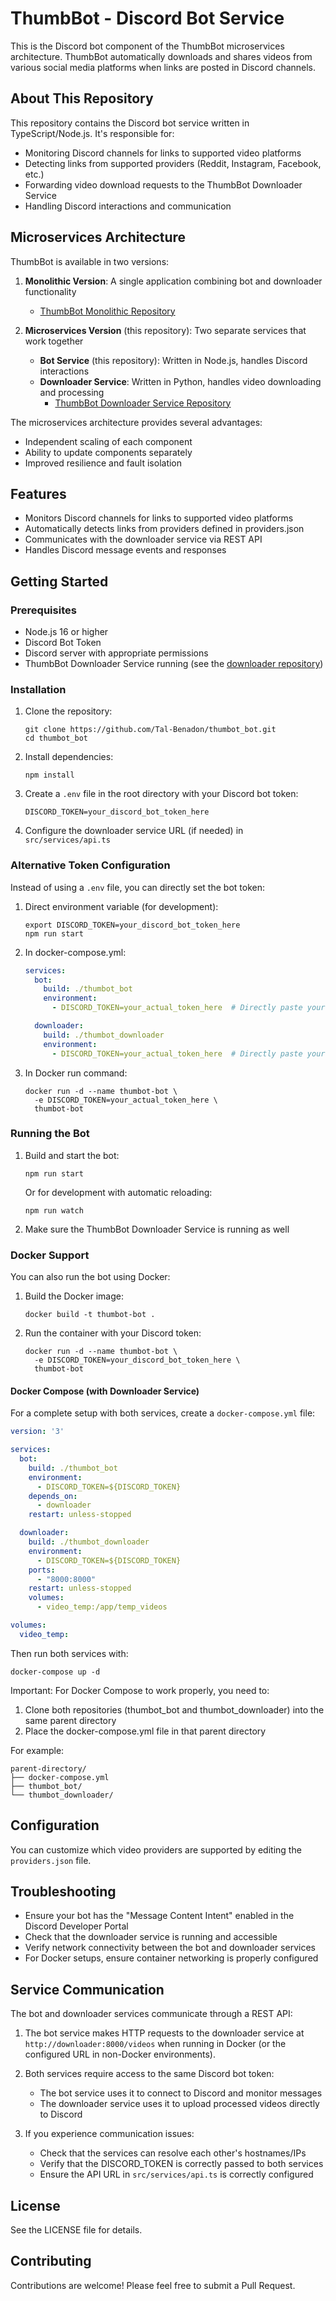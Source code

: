 # ThumbBot - Discord Bot Service

This is the Discord bot component of the ThumbBot microservices architecture. ThumbBot automatically downloads and shares videos from various social media platforms when links are posted in Discord channels.

## About This Repository

This repository contains the Discord bot service written in TypeScript/Node.js. It's responsible for:

- Monitoring Discord channels for links to supported video platforms
- Detecting links from supported providers (Reddit, Instagram, Facebook, etc.)
- Forwarding video download requests to the ThumbBot Downloader Service
- Handling Discord interactions and communication

## Microservices Architecture

ThumbBot is available in two versions:

1. **Monolithic Version**: A single application combining bot and downloader functionality
   - [ThumbBot Monolithic Repository](https://github.com/Tal-Benadon/Thumbot)

2. **Microservices Version** (this repository): Two separate services that work together
   - **Bot Service** (this repository): Written in Node.js, handles Discord interactions
   - **Downloader Service**: Written in Python, handles video downloading and processing
     - [ThumbBot Downloader Service Repository](https://github.com/Tal-Benadon/thumbot_downloader)

The microservices architecture provides several advantages:
- Independent scaling of each component
- Ability to update components separately
- Improved resilience and fault isolation

## Features

- Monitors Discord channels for links to supported video platforms
- Automatically detects links from providers defined in providers.json
- Communicates with the downloader service via REST API
- Handles Discord message events and responses

## Getting Started

### Prerequisites

- Node.js 16 or higher
- Discord Bot Token
- Discord server with appropriate permissions
- ThumbBot Downloader Service running (see the [downloader repository](https://github.com/Tal-Benadon/thumbot_downloader))

### Installation

1. Clone the repository:
   ```
   git clone https://github.com/Tal-Benadon/thumbot_bot.git
   cd thumbot_bot
   ```

2. Install dependencies:
   ```
   npm install
   ```

3. Create a `.env` file in the root directory with your Discord bot token:
   ```
   DISCORD_TOKEN=your_discord_bot_token_here
   ```

4. Configure the downloader service URL (if needed) in `src/services/api.ts`

### Alternative Token Configuration

Instead of using a `.env` file, you can directly set the bot token:

1. Direct environment variable (for development):
   ```
   export DISCORD_TOKEN=your_discord_bot_token_here
   npm run start
   ```

2. In docker-compose.yml:
   ```yaml
   services:
     bot:
       build: ./thumbot_bot
       environment:
         - DISCORD_TOKEN=your_actual_token_here  # Directly paste your token here

     downloader:
       build: ./thumbot_downloader
       environment:
         - DISCORD_TOKEN=your_actual_token_here  # Directly paste your token here
   ```

3. In Docker run command:
   ```
   docker run -d --name thumbot-bot \
     -e DISCORD_TOKEN=your_actual_token_here \
     thumbot-bot
   ```

### Running the Bot

1. Build and start the bot:
   ```
   npm run start
   ```

   Or for development with automatic reloading:
   ```
   npm run watch
   ```

2. Make sure the ThumbBot Downloader Service is running as well

### Docker Support

You can also run the bot using Docker:

1. Build the Docker image:
   ```
   docker build -t thumbot-bot .
   ```

2. Run the container with your Discord token:
   ```
   docker run -d --name thumbot-bot \
     -e DISCORD_TOKEN=your_discord_bot_token_here \
     thumbot-bot
   ```

#### Docker Compose (with Downloader Service)

For a complete setup with both services, create a `docker-compose.yml` file:

```yaml
version: '3'

services:
  bot:
    build: ./thumbot_bot
    environment:
      - DISCORD_TOKEN=${DISCORD_TOKEN}
    depends_on:
      - downloader
    restart: unless-stopped

  downloader:
    build: ./thumbot_downloader
    environment:
      - DISCORD_TOKEN=${DISCORD_TOKEN}
    ports:
      - "8000:8000"
    restart: unless-stopped
    volumes:
      - video_temp:/app/temp_videos

volumes:
  video_temp:
```

Then run both services with:
```
docker-compose up -d
```

Important: For Docker Compose to work properly, you need to:
1. Clone both repositories (thumbot_bot and thumbot_downloader) into the same parent directory
2. Place the docker-compose.yml file in that parent directory

For example:
```
parent-directory/
├── docker-compose.yml
├── thumbot_bot/
└── thumbot_downloader/
```

## Configuration

You can customize which video providers are supported by editing the `providers.json` file.

## Troubleshooting

- Ensure your bot has the "Message Content Intent" enabled in the Discord Developer Portal
- Check that the downloader service is running and accessible
- Verify network connectivity between the bot and downloader services
- For Docker setups, ensure container networking is properly configured

## Service Communication

The bot and downloader services communicate through a REST API:

1. The bot service makes HTTP requests to the downloader service at `http://downloader:8000/videos` when running in Docker (or the configured URL in non-Docker environments).

2. Both services require access to the same Discord bot token:
   - The bot service uses it to connect to Discord and monitor messages
   - The downloader service uses it to upload processed videos directly to Discord

3. If you experience communication issues:
   - Check that the services can resolve each other's hostnames/IPs
   - Verify that the DISCORD_TOKEN is correctly passed to both services
   - Ensure the API URL in `src/services/api.ts` is correctly configured

## License

See the LICENSE file for details.

## Contributing

Contributions are welcome! Please feel free to submit a Pull Request. 